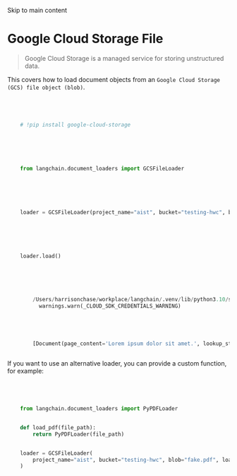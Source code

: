 

Skip to main content

# Google Cloud Storage File

> Google Cloud Storage is a managed service for storing unstructured data.

This covers how to load document objects from an `Google Cloud Storage (GCS) file object (blob)`.

```python




    # !pip install google-cloud-storage



```


```python




    from langchain.document_loaders import GCSFileLoader



```


```python




    loader = GCSFileLoader(project_name="aist", bucket="testing-hwc", blob="fake.docx")



```


```python




    loader.load()



```


```python




        /Users/harrisonchase/workplace/langchain/.venv/lib/python3.10/site-packages/google/auth/_default.py:83: UserWarning: Your application has authenticated using end user credentials from Google Cloud SDK without a quota project. You might receive a "quota exceeded" or "API not enabled" error. We recommend you rerun `gcloud auth application-default login` and make sure a quota project is added. Or you can use service accounts instead. For more information about service accounts, see https://cloud.google.com/docs/authentication/
          warnings.warn(_CLOUD_SDK_CREDENTIALS_WARNING)





        [Document(page_content='Lorem ipsum dolor sit amet.', lookup_str='', metadata={'source': '/var/folders/y6/8_bzdg295ld6s1_97_12m4lr0000gn/T/tmp3srlf8n8/fake.docx'}, lookup_index=0)]



```


If you want to use an alternative loader, you can provide a custom function, for example:

```python




    from langchain.document_loaders import PyPDFLoader


    def load_pdf(file_path):
        return PyPDFLoader(file_path)


    loader = GCSFileLoader(
        project_name="aist", bucket="testing-hwc", blob="fake.pdf", loader_func=load_pdf
    )



```
